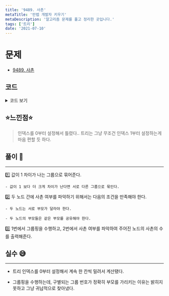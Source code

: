 ```yaml
---
title: '9489. 사촌'
metaTitle: '만렙 개발자 키우기'
metaDescription: '알고리즘 문제를 풀고 정리한 곳입니다.'
tags: ['트리']
date: '2021-07-10'
---
```


# 문제
- [9489. 사촌](https://www.acmicpc.net/problem/9489)

## 코드

<details><summary> 코드 보기 </summary>

``` java
import java.io.BufferedReader;
import java.io.IOException;
import java.io.InputStreamReader;
import java.util.StringTokenizer;

public class Q9489 {
    static int n, k, arr[], parent[];
    public static void main(String[] args) throws IOException {
        BufferedReader br = new BufferedReader(new InputStreamReader(System.in));
        while(true) {
            if (init(br)) break;
            if(n == 1 || k == 1){
                System.out.println(0);
                continue;
            }
            solution();
        }
    }

    private static void solution() {
        parent = new int[n + 1];
        int target = grouping();
        System.out.println(sibling(target));
    }

    private static int sibling(int target) {
        int ret = 0;
        for (int i = 1; i <= n; i++) {
            if(parent[i] != parent[target] && parent[parent[i]] == parent[parent[target]])
                ret += 1;
        }
        return ret;
    }

    private static int grouping() {
        int target = 0, group = 0;
        parent[0] = -1;
        parent[1] = 0;
        for (int i = 1; i < n; i++) {
            if(arr[i] == k) target = i + 1;
            if(arr[i] != arr[i-1] + 1)
                group += 1;
            parent[i + 1] = group;
        }
        return target;
    }

    private static boolean init(BufferedReader br) throws IOException {
        StringTokenizer st = new StringTokenizer(br.readLine());
        n = stoi(st.nextToken());
        k = stoi(st.nextToken());
        if(n == 0 && k == 0) return true;
        st = new StringTokenizer(br.readLine());
        arr = new int[n];
        for (int i = 0; i < n; i++) {
            arr[i] = stoi(st.nextToken());
        }
        return false;
    }

    private static int stoi(String str) {
        return Integer.parseInt(str);
    }
}
```
</details>

## ⭐️느낀점⭐️

> 인덱스를 0부터 설정해서 틀렸다.. 트리는 그냥 무조건 인덱스 1부터 설정하는게 마음 편할 듯 하다.

## 풀이 📣
<hr/>

1️⃣ 값이 1 차이가 나는 그룹으로 묶어준다. 

    - 값이 1 보다 더 크게 차이가 난다면 서로 다른 그룹으로 묶인다.


2️⃣ 두 노드 간에 사촌 여부를 파악하기 위해서는 다음의 조건을 만족해야 한다. 

    - 두 노드는 서로 부모가 달라야 한다. 

    - 두 노드의 부모들은 같은 부모를 공유해야 한다.


3️⃣ 1번에서 그룹핑을 수행하고, 2번에서 사촌 여부를 파악하여 주어진 노드의 사촌의 수를 출력해준다.


## 실수 😅
<hr/>

- 트리 인덱스를 0부터 설정해서 계속 한 칸씩 밀려서 계산됐다.


- 그룹핑을 수행하는데, 구별되는 그룹 번호가 정확히 부모를 가리키는 이유는 밝히지 못하고 그냥 귀납적으로 찾아냈다.